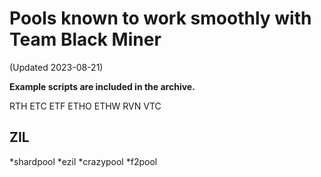 # Pools known to work smoothly with Team Black Miner
(Updated 2023-08-21)

**Example scripts are included in the archive.**

RTH
ETC
ETF
ETHO
ETHW
RVN
VTC

## ZIL
*shardpool
*ezil
*crazypool
*f2pool
